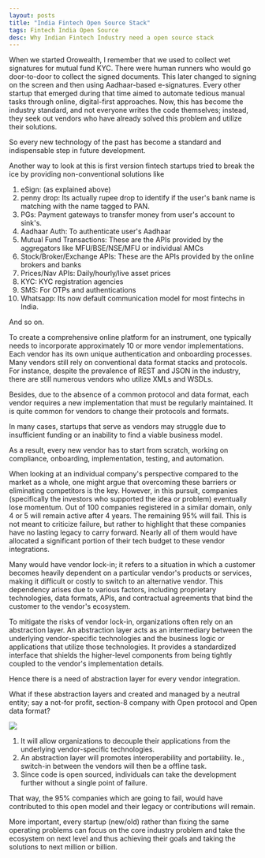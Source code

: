 ```yaml
---
layout: posts
title: "India Fintech Open Source Stack"
tags: Fintech India Open Source
desc: Why Indian Fintech Industry need a open source stack
---
```

When we started Orowealth, I remember that we used to collect wet
signatures for mutual fund KYC. There were human runners who would go door-to-door to
collect the signed documents. This later changed to signing on the screen and
then using Aadhaar-based e-signatures. Every other startup that emerged during that
time aimed to automate tedious manual tasks through online, digital-first
approaches. Now, this has become the industry standard, and not everyone writes
the code themselves; instead, they seek out vendors who have already solved this
problem and utilize their solutions.

So every new technology of the past has become a standard and indispensable step
in future development.

Another way to look at this is first version fintech startups tried to break the
ice by providing non-conventional solutions like
1. eSign: (as explained above)
2. penny drop: Its actually rupee drop to identify if the user's bank name is
   matching with the name tagged to PAN.
3. PGs: Payment gateways to transfer money from user's account to sink's.
4. Aadhaar Auth: To authenticate user's Aadhaar
5. Mutual Fund Transactions: These are the APIs provided by the aggregators like
   MFU/BSE/NSE/MFU or individual AMCs
6. Stock/Broker/Exchange APIs: These are the APIs provided by the online brokers
   and banks
7. Prices/Nav APIs: Daily/hourly/live asset prices
8. KYC: KYC registration agencies
9. SMS: For OTPs and authentications
10. Whatsapp: Its now default communication model for most fintechs in India.

And so on.

To create a comprehensive online platform for an instrument, one typically needs
to incorporate approximately 10 or more vendor implementations. Each vendor has
its own unique authentication and onboarding processes. Many vendors still rely
on conventional data format stacks and protocols. For instance, despite the
prevalence of REST and JSON in the industry, there are still numerous vendors
who utilize XMLs and WSDLs.

Besides, due to the absence of a common protocol and data format, each vendor
requires a new implementation that must be regularly maintained. It is quite
common for vendors to change their protocols and formats.

In many cases, startups that serve as vendors may struggle due to insufficient
funding or an inability to find a viable business model.

As a result, every new vendor has to start from scratch, working on compliance,
onboarding, implementation, testing, and automation.

When looking at an individual company's perspective compared to the market as a
whole, one might argue that overcoming these barriers or eliminating competitors
is the key. However, in this pursuit, companies (specifically the investors who
supported the idea or problem) eventually lose momentum. Out of 100 companies
registered in a similar domain, only 4 or 5 will remain active after 4 years.
The remaining 95% will fail. This is not meant to criticize failure, but rather
to highlight that these companies have no lasting legacy to carry forward.
Nearly all of them would have allocated a significant portion of their tech
budget to these vendor integrations.

Many would have vendor lock-in; it refers to a situation in which a customer
becomes heavily dependent on a particular vendor's products or services, making
it difficult or costly to switch to an alternative vendor. This dependency
arises due to various factors, including proprietary technologies, data formats,
APIs, and contractual agreements that bind the customer to the vendor's
ecosystem.

To mitigate the risks of vendor lock-in, organizations often rely on an
abstraction layer. An abstraction layer acts as an intermediary between the
underlying vendor-specific technologies and the business logic or applications
that utilize those technologies. It provides a standardized interface that
shields the higher-level components from being tightly coupled to the vendor's
implementation details.

Hence there is a need of abstraction layer for every vendor integration.

What if these abstraction layers and created and managed by a neutral entity;
say a not-for profit, section-8 company with Open protocol and Open data format?

<a href="/blog/assets/images/openFinTech.png"> <img
src="/blog/assets/images/openFinTech.png" > </a>

1. It will allow organizations to decouple their applications from the underlying
   vendor-specific technologies.
2. An abstraction layer will promotes interoperability and portability. Ie.,
   switch-in between the vendors will then be a offline task.
3. Since code is open sourced, individuals can take the development further
   without a single point of failure.

That way, the 95% companies which are going to fail, would have contributed to
this open model and their legacy or contributions will remain.

More important, every startup (new/old) rather than fixing the same operating
problems can focus on the core industry problem and take the ecosystem on next
level and thus achieving their goals and taking the solutions to next million or
billion.
